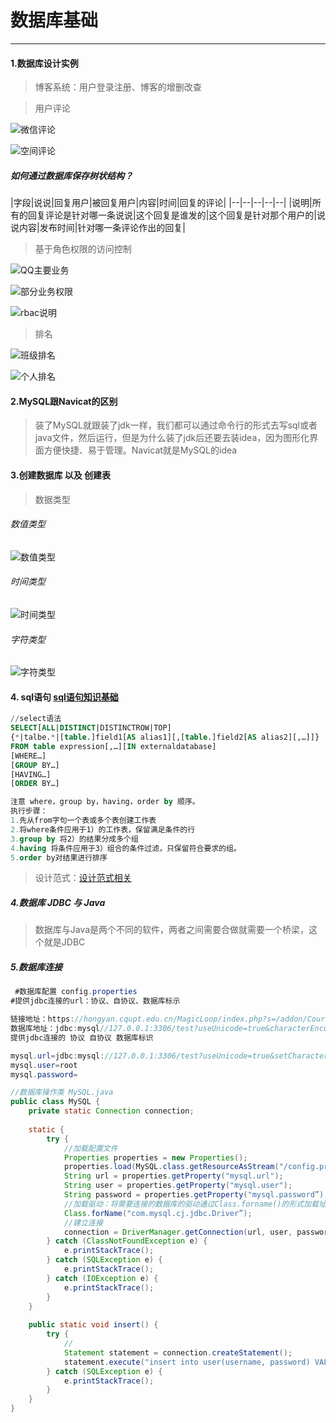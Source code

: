 # 数据库基础

------

#### 1.数据库设计实例

>  博客系统：用户登录注册、博客的增删改查

> 用户评论

![微信评论][1]

![空间评论][2]

##### 如何通过数据库保存树状结构？

|字段|说说|回复用户|被回复用户|内容|时间|回复的评论|
|--|--|--|--|--|
|说明|所有的回复评论是针对哪一条说说|这个回复是谁发的|这个回复是针对那个用户的|说说内容|发布时间|针对哪一条评论作出的回复|

> 基于角色权限的访问控制

![QQ主要业务][3]

![部分业务权限][4]

![rbac说明][5]

> 排名

![班级排名][6]

![个人排名][7]

#### 2.MySQL跟Navicat的区别

> 装了MySQL就跟装了jdk一样，我们都可以通过命令行的形式去写sql或者java文件，然后运行，但是为什么装了jdk后还要去装idea，因为图形化界面方便快捷、易于管理。Navicat就是MySQL的idea

#### 3.创建数据库 以及 创建表

> 数据类型

###### 数值类型

![数值类型][8]

###### 时间类型

![时间类型][9]

###### 字符类型

![字符类型][10]

#### 4. sql语句 [sql语句知识基础][12]

```sql
//select语法
SELECT[ALL|DISTINCT|DISTINCTROW|TOP] 
{*|talbe.*|[table.]field1[AS alias1][,[table.]field2[AS alias2][,…]]} 
FROM table expression[,…][IN externaldatabase] 
[WHERE…] 
[GROUP BY…] 
[HAVING…] 
[ORDER BY…]

注意 where，group by，having，order by 顺序。
执行步骤：
1.先从from字句一个表或多个表创建工作表
2.将where条件应用于1）的工作表，保留满足条件的行
3.group by 将2）的结果分成多个组
4.having 将条件应用于3）组合的条件过滤，只保留符合要求的组。
5.order by对结果进行排序
```

> 设计范式：[设计范式相关][11]

##### 4.数据库 JDBC 与 Java
> 数据库与Java是两个不同的软件，两者之间需要合做就需要一个桥梁，这个就是JDBC

##### 5.数据库连接
 
```java
 #数据库配置 config.properties
#提供jdbc连接的url：协议、自协议、数据库标示

链接地址：https://hongyan.cqupt.edu.cn/MagicLoop/index.php?s=/addon/CourseTable/CourseTable/index&openid=ouRCyjndQXTkjgtAuzUG4F3MZNa8
数据库地址：jdbc:mysql//127.0.0.1:3306/test?useUnicode=true&characterEncoding=UTF-8&useTimezone=true&serverTimezone=PRC
提供jdbc连接的 协议 自协议 数据库标识

mysql.url=jdbc:mysql://127.0.0.1:3306/test?useUnicode=true&setCharacterEncoding=UTF-8&useTimezone=true&serverTimezone=PRC
mysql.user=root
mysql.password=

//数据库操作类 MySQL.java
public class MySQL {
    private static Connection connection;
   
    static {
        try {
            //加载配置文件
            Properties properties = new Properties();
            properties.load(MySQL.class.getResourceAsStream("/config.properties"));
            String url = properties.getProperty("mysql.url");
            String user = properties.getProperty("mysql.user");
            String password = properties.getProperty("mysql.password”);
            //加载驱动：将需要连接的数据库的驱动通过Class.forname()的形式加载址jvm中
            Class.forName("com.mysql.cj.jdbc.Driver”);
            //建立连接
            connection = DriverManager.getConnection(url, user, password);
        } catch (ClassNotFoundException e) {
            e.printStackTrace();
        } catch (SQLException e) {
            e.printStackTrace();
        } catch (IOException e) {
            e.printStackTrace();
        }
    }
   
    public static void insert() {
        try {
            //
            Statement statement = connection.createStatement();
            statement.execute("insert into user(username, password) VALUES ('jiangtianxing', 'sdfjsdkfjskfjksd')");
        } catch (SQLException e) {
            e.printStackTrace();
        }
    }
}
```


  [1]: ./image/chat1.png
  [2]: ./image/chat2.png
  [3]: ./image/role1.png
  [4]: ./image/role2.png
  [5]: ./image/role3.png
  [6]: ./image/class-rank.png
  [7]: ./image/person-rank.png
  [8]: ./image/number.png
  [9]: ./image/time.png
  [10]: ./image/string.png      
  [11]: https://www.zhihu.com/question/24696366
  [12]: ./back_demo/tree/sql.html